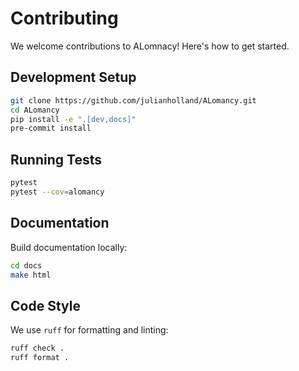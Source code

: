 # Contributing

We welcome contributions to ALomnacy! Here's how to get started.

## Development Setup

```bash
git clone https://github.com/julianholland/ALomancy.git
cd ALomancy
pip install -e ".[dev,docs]"
pre-commit install
```

## Running Tests

```bash
pytest
pytest --cov=alomancy
```

## Documentation

Build documentation locally:

```bash
cd docs
make html
```

## Code Style

We use `ruff` for formatting and linting:

```bash
ruff check .
ruff format .
```
